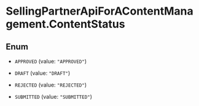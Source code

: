 # SellingPartnerApiForAContentManagement.ContentStatus

## Enum


* `APPROVED` (value: `"APPROVED"`)

* `DRAFT` (value: `"DRAFT"`)

* `REJECTED` (value: `"REJECTED"`)

* `SUBMITTED` (value: `"SUBMITTED"`)


